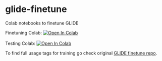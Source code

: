 # glide-finetune

Colab notebooks to finetune GLIDE

Finetuning Colab: 
[![Open In Colab](https://colab.research.google.com/assets/colab-badge.svg)](https://colab.research.google.com/github/eliohead/glide-finetune-colab/blob/main/glide_finetune_colab.ipynb)
</br></br>
Testing Colab:
[![Open In Colab](https://colab.research.google.com/assets/colab-badge.svg)](https://colab.research.google.com/github/eliohead/glide-finetune-colab/blob/main/glide_testing.ipynb)

To find full usage tags for training go check original <a href="https://github.com/afiaka87/glide-finetune">GLIDE finetune repo</a>.



